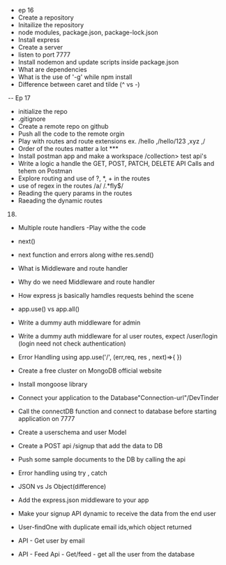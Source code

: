 - ep 16
- Create a repository
- Initailize the repository
- node modules, package.json, package-lock.json
- Install express
- Create a server
- listen to port 7777
- Install nodemon and update scripts inside package.json
- What are dependencies
- What is the use of '-g' while npm install
- Difference between caret and tilde (^ vs -)

-- Ep 17

- initialize the repo
- .gitignore
- Create a remote repo on github
- Push all the code to the remote orgin
- Play with routes and route extensions ex. /hello ,/hello/123 ,xyz ,/
- Order of the routes matter a lot \*\*\*
- Install postman app and make a workspace /collection> test api's
- Write a logic a handle the GET, POST, PATCH, DELETE API Calls and tehem on Postman
- Explore routing and use of ?, \*, + in the routes
- use of regex in the routes /a/ /.\*fly$/
- Reading the query params in the routes
- Raeading the dynamic routes

18.

- Multiple route handlers -Play withe the code
- next()
- next function and errors along withe res.send()
- What is Middleware and route handler
- Why do we need Middleware and route handler
- How express js basically hamdles requests behind the scene
- app.use() vs app.all()
- Write a dummy auth middleware for admin
- Write a dummy auth middleware for al user routes, expect /user/login (login need not check authentication)
- Error Handling using app.use('/', (err,req, res , next)=>{ })

- Create a free cluster on MongoDB official website
- Install mongoose library
- Connect your application to the Database"Connection-url"/DevTinder
- Call the connectDB function and connect to database before starting application on 7777
- Create a userschema and user Model
- Create a POST api /signup that add the data to DB
- Push some sample documents to the DB by calling the api
- Error handling using try , catch

- JSON vs Js Object(difference)
- Add the express.json middleware to your app
- Make your signup API dynamic to receive the data from the end user
- User-findOne with duplicate email ids,which object returned
- API - Get user by email
- API - Feed Api - Get/feed - get all the user from the database
